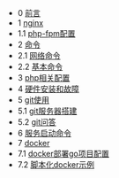 * 0 [前言](README.md)
* 1 [nginx](nginx.md)
* 1.1 [php-fpm配置](php-fpm.md)
* 2 [命令](#)
* 2.1 [网络命令](command_net.md)
* 2.2 [基本命令](command_base.md)
* 3 [php相关配置](php.md)
* 4 [硬件安装和故障](hardware-install.md)
* 5 [git使用](#)
* 5.1 [git服务器搭建](git-server.md)
* 5.2 [git问答](git-qa.md)
* 6 [服务启动命令](service_start.md)
* 7 [docker](#)
* 7.1 [docker部署go项目配置](docker-go.md)
* 7.2 [脚本化docker示例](shell-docker.md)
